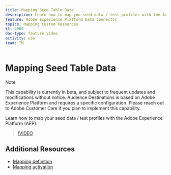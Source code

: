 ```yaml
---
title: Mapping Seed Table Data
description: Learn how to map you seed data / test profiles with the Adobe Experience Platform (AEP)
feature: Adobe Experience Platform Data Connector
topics: Mapping Custom Resources
kt: 2900
doc-type: feature video
activity: use
team: TM
---
```


# Mapping Seed Table Data 

>[!NOTE]
>
>This capability is currently in beta, and subject to frequent updates and modifications without notice. Audience Destinations is based on Adobe Experience Platform and requires a specific configuration.
>Please reach out to Adobe Customer Care if you plan to implement this capability.

Learn how to map your seed data / test profiles with the Adobe Experience Platform (AEP).

>[!VIDEO](https://video.tv.adobe.com/v/27264?quality=12)

## Additional Resources

* [Mapping definition](https://docs.adobe.com/content/help/en/campaign-standard/using/administrating/mapping-campaign-and-aep-data/aep-mapping-definition.html)
* [Mapping activation](https://docs.adobe.com/content/help/en/campaign-standard/using/administrating/mapping-campaign-and-aep-data/aep-mapping-activation.html)
  
